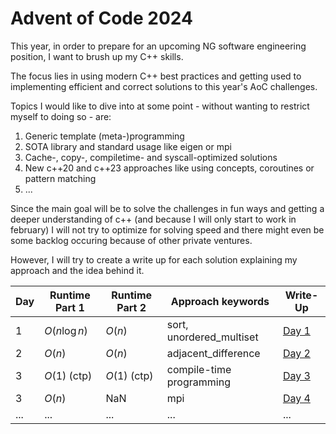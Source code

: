 # Advent of Code 2024
This year, in order to prepare for an upcoming NG software engineering position, I want to brush up my C++ skills. 

The focus lies in using modern C++ best practices and getting used to implementing efficient and correct solutions to this year's AoC challenges.

Topics I would like to dive into at some point - without wanting to restrict myself to doing so - are:

1) Generic template (meta-)programming
2) SOTA library and standard usage like eigen or mpi
3) Cache-, copy-, compiletime- and syscall-optimized solutions
4) New c++20 and c++23 approaches like using concepts, coroutines or pattern matching
5) ...

Since the main goal will be to solve the challenges in fun ways and getting a deeper understanding of c++ (and because I will only start to work in february) I will not try to optimize for solving speed and there might even be some backlog occuring because of other private ventures.

However, I will try to create a write up for each solution explaining my approach and the idea behind it.

| Day | Runtime Part 1     | Runtime Part 2    | Approach keywords              | Write-Up                       |  
|-----|--------------------|-------------------|--------------------------------|--------------------------------|
| 1   | $O(n\log{n})$      | $O(n)$            | sort, unordered_multiset       | [Day 1](day_1/writeup.md)      |
| 2   | $O(n)$             | $O(n)$            | adjacent_difference            | [Day 2](day_2/writeup.md)      |
| 3   | $O(1)$ (ctp)       | $O(1)$ (ctp)      | compile-time programming       | [Day 3](day_3/writeup.md)      |
| 3   | $O(n)$             | NaN               | mpi                            | [Day 4](day_4/writeup.md)      |
| ... | ...                | ...               | ...                            | ...                            |
